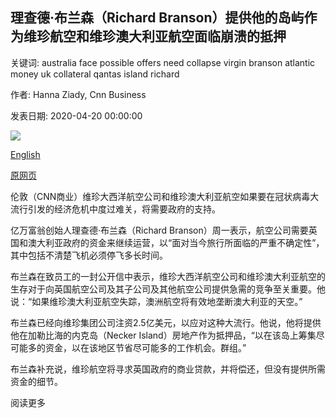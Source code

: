 ## 理查德·布兰森（Richard Branson）提供他的岛屿作为维珍航空和维珍澳大利亚航空面临崩溃的抵押

关键词: australia face possible offers need collapse virgin branson atlantic money uk collateral qantas island richard

作者: Hanna Ziady, Cnn Business

发表日期: 2020-04-20 00:00:00

![](https://cdn.cnn.com/cnnnext/dam/assets/200420072142-virgin-australia-aircraft-sydney-0305-restricted-super-tease.jpg)

[English](Richard%20Branson%20offers%20his%20island%20as%20collateral%20as%20Virgin%20Atlantic%20and%20Virgin%20Australia%20face%20collapse.md)

[原网页](https://edition.cnn.com/2020/04/20/business/virgin-australia-richard-branson/index.html)

伦敦（CNN商业）维珍大西洋航空公司和维珍澳大利亚航空如果要在冠状病毒大流行引发的经济危机中度过难关，将需要政府的支持。

亿万富翁创始人理查德·布兰森（Richard Branson）周一表示，航空公司需要英国和澳大利亚政府的资金来继续运营，以“面对当今旅行所面临的严重不确定性”，其中包括不清楚飞机必须停飞多长时间。

布兰森在致员工的一封公开信中表示，维珍大西洋航空公司和维珍澳大利亚航空的生存对于向英国航空公司及其子公司及其他航空公司提供急需的竞争至关重要。他说：“如果维珍澳大利亚航空失踪，澳洲航空将有效地垄断澳大利亚的天空。”

布兰森已经向维珍集团公司注资2.5亿美元，以应对这种大流行。他说，他将提供他在加勒比海的内克岛（Necker Island）房地产作为抵押品，“以在该岛上筹集尽可能多的资金，以在该地区节省尽可能多的工作机会。群组。”

布兰森补充说，维珍航空将寻求英国政府的商业贷款，并将偿还，但没有提供所需资金的细节。

阅读更多